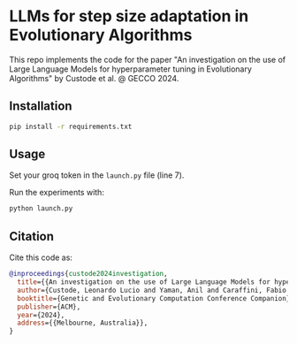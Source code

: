 # LLMs for step size adaptation in Evolutionary Algorithms

This repo implements the code for the paper "An investigation on the use of Large Language Models for hyperparameter tuning in Evolutionary Algorithms" by Custode et al. @ GECCO 2024.

## Installation

```bash
pip install -r requirements.txt
```

## Usage

Set your groq token in the `launch.py` file (line 7).

Run the experiments with:
```bash
python launch.py
```

## Citation

Cite this code as:
```bibtex
@inproceedings{custode2024investigation,
  title={{An investigation on the use of Large Language Models for hyperparameter tuning in Evolutionary Algorithms}},
  author={Custode, Leonardo Lucio and Yaman, Anil and Caraffini, Fabio and Iacca, Giovanni},
  booktitle={Genetic and Evolutionary Computation Conference Companion},
  publisher={ACM},
  year={2024},
  address={{Melbourne, Australia}},
}
```

